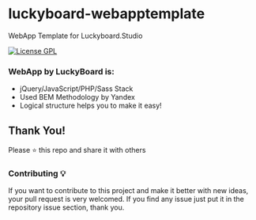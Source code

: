 # luckyboard-webapptemplate
WebApp Template for Luckyboard.Studio

[![License GPL](https://img.shields.io/badge/license-GPL-blue.svg)](LICENSE)

### WebApp by LuckyBoard is:
* jQuery/JavaScript/PHP/Sass Stack
* Used BEM Methodology by Yandex
* Logical structure helps you to make it easy!

## Thank You!
Please ⭐️ this repo and share it with others

### Contributing 💡
If you want to contribute to this project and make it better with new ideas, your pull request is very welcomed.
If you find any issue just put it in the repository issue section, thank you.

